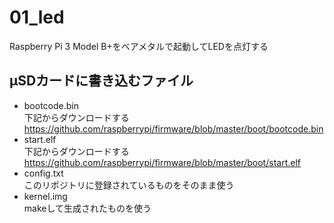 # 01_led

Raspberry Pi 3 Model B+をベアメタルで起動してLEDを点灯する

## μSDカードに書き込むファイル

* bootcode.bin  
下記からダウンロードする  
https://github.com/raspberrypi/firmware/blob/master/boot/bootcode.bin
* start.elf  
下記からダウンロードする  
https://github.com/raspberrypi/firmware/blob/master/boot/start.elf
* config.txt  
このリポジトリに登録されているものをそのまま使う
* kernel.img  
makeして生成されたものを使う

